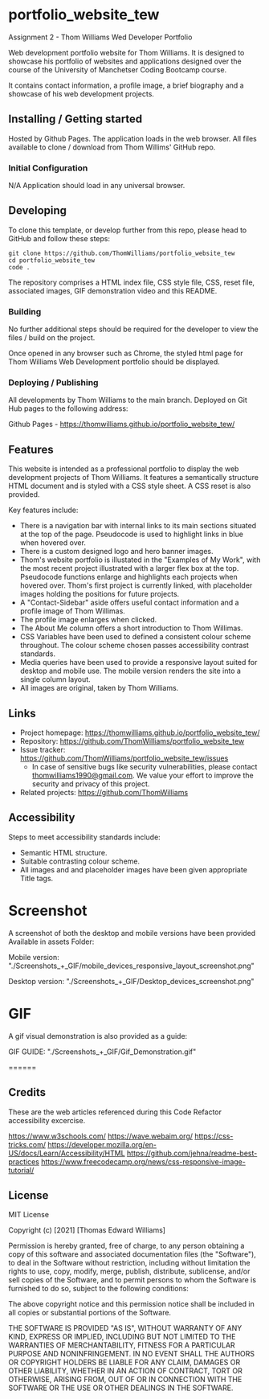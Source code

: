 # portfolio_website_tew

Assignment 2 - Thom Williams Wed Developer Portfolio

Web development portfolio website for Thom Williams. It is designed to showcase his portfolio of websites and applications designed over the course of the University of Manchetser Coding Bootcamp course. 

It contains contact information, a profile image, a brief biography and a showcase of his web development projects.

## Installing / Getting started

Hosted by Github Pages. The application loads in the web browser. All files available to clone / download from Thom Willims' GitHub repo. 

### Initial Configuration

N/A Application should load in any universal browser.

## Developing

To clone this template, or develop further from this repo, please head to GitHub and follow these steps:

```shell
git clone https://github.com/ThomWilliams/portfolio_website_tew
cd portfolio_website_tew
code .
```

The repository comprises a HTML index file, CSS style file, CSS, reset file, associated images, GIF demonstration video and this README.

### Building

No further additional steps should be required for the developer to view the files / build on the project.

Once opened in any browser such as Chrome, the styled html page for Thom Williams Web Development portfolio should be displayed. 

### Deploying / Publishing

All developments by Thom Williams to the main branch. Deployed on Git Hub pages to the following address: 

Github Pages - https://thomwilliams.github.io/portfolio_website_tew/


## Features

This website is intended as a professional portfolio to display the web development projects of Thom Williams. It features a semantically structure HTML document and is styled with a CSS style sheet. A CSS reset is also provided. 

Key features include:

* There is a navigation bar with internal links to its main sections situated at the top of the page. Pseudocode is used to highlight links in blue when hovered over. 
* There is a custom designed logo and hero banner images.
* Thom's website portfolio is illustated in the "Examples of My Work", with the most recent project illustrated with a larger flex box at the top. Pseudocode functions enlarge and highlights each projects when hovered over. Thom's first project is currently linked, with placeholder images holding the positions for future projects.
* A "Contact-Sidebar" aside offers useful contact information and a profile image of Thom Willimas.
* The profile image enlarges when clicked.
* The About Me column offers a short introduction to Thom Willimas.
* CSS Variables have been used to defined a consistent colour scheme throughout. The colour scheme chosen passes accessibility contrast standards.
* Media queries have been used to provide a responsive layout suited for desktop and mobile use. The mobile version renders the site into a single column layout.
* All images are original, taken by Thom Williams.

## Links

- Project homepage: https://thomwilliams.github.io/portfolio_website_tew/
- Repository: https://github.com/ThomWilliams/portfolio_website_tew
- Issue tracker: https://github.com/ThomWilliams/portfolio_website_tew/issues
  - In case of sensitive bugs like security vulnerabilities, please contact thomwilliams1990@gmail.com. We value your effort to improve the security and privacy of this project.
- Related projects: https://github.com/ThomWilliams


## Accessibility

Steps to meet accessibility standards include:

* Semantic HTML structure.
* Suitable contrasting colour scheme.
* All images and and placeholder images have been given appropriate Title tags.


# Screenshot

A screenshot of both the desktop and mobile versions have been provided Available in assets Folder: 

Mobile version: "./Screenshots_+_GIF/mobile_devices_responsive_layout_screenshot.png"

Desktop version: "./Screenshots_+_GIF/Desktop_devices_screenshot.png"



# GIF

A gif visual demonstration is also provided as a guide:

GIF GUIDE: "./Screenshots_+_GIF/Gif_Demonstration.gif"


======
## Credits

These are the web articles referenced during this Code Refactor accessibility excercise. 

https://www.w3schools.com/
https://wave.webaim.org/
https://css-tricks.com/
https://developer.mozilla.org/en-US/docs/Learn/Accessibility/HTML
https://github.com/jehna/readme-best-practices
https://www.freecodecamp.org/news/css-responsive-image-tutorial/

## License

MIT License

Copyright (c) [2021] [Thomas Edward Williams]

Permission is hereby granted, free of charge, to any person obtaining a copy
of this software and associated documentation files (the "Software"), to deal
in the Software without restriction, including without limitation the rights
to use, copy, modify, merge, publish, distribute, sublicense, and/or sell
copies of the Software, and to permit persons to whom the Software is
furnished to do so, subject to the following conditions:

The above copyright notice and this permission notice shall be included in all
copies or substantial portions of the Software.

THE SOFTWARE IS PROVIDED "AS IS", WITHOUT WARRANTY OF ANY KIND, EXPRESS OR
IMPLIED, INCLUDING BUT NOT LIMITED TO THE WARRANTIES OF MERCHANTABILITY,
FITNESS FOR A PARTICULAR PURPOSE AND NONINFRINGEMENT. IN NO EVENT SHALL THE
AUTHORS OR COPYRIGHT HOLDERS BE LIABLE FOR ANY CLAIM, DAMAGES OR OTHER
LIABILITY, WHETHER IN AN ACTION OF CONTRACT, TORT OR OTHERWISE, ARISING FROM,
OUT OF OR IN CONNECTION WITH THE SOFTWARE OR THE USE OR OTHER DEALINGS IN THE
SOFTWARE.